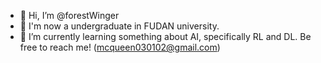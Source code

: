 - 👋 Hi, I’m @forestWinger
- 👀 I'm now a undergraduate in FUDAN university.
- 👀 I’m currently learning something about AI, specifically RL and DL. Be free to reach me! (mcqueen030102@gmail.com)

<!---
forestWinger/forestWinger is a ✨ special ✨ repository because its `README.md` (this file) appears on your GitHub profile.
You can click the Preview link to take a look at your changes.
--->
